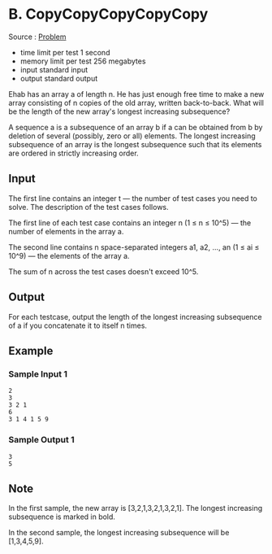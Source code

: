 # B. CopyCopyCopyCopyCopy

Source : [Problem](https://codeforces.com/problemset/problem/1325/B)

- time limit per test 1 second
- memory limit per test 256 megabytes
- input standard input
- output standard output

Ehab has an array a of length n. He has just enough free time to make a new array consisting of n copies of the old array, written back-to-back. What will be the length of the new array's longest increasing subsequence?

A sequence a is a subsequence of an array b if a can be obtained from b by deletion of several (possibly, zero or all) elements. The longest increasing subsequence of an array is the longest subsequence such that its elements are ordered in strictly increasing order.

## Input

The first line contains an integer t — the number of test cases you need to solve. The description of the test cases follows.

The first line of each test case contains an integer n (1 ≤ n ≤ 10^5) — the number of elements in the array a.

The second line contains n space-separated integers a1, a2, …, an (1 ≤ ai ≤ 10^9) — the elements of the array a.

The sum of n across the test cases doesn't exceed 10^5.

## Output

For each testcase, output the length of the longest increasing subsequence of a if you concatenate it to itself n times.

## Example

### Sample Input 1

    2
    3
    3 2 1
    6
    3 1 4 1 5 9

### Sample Output 1

    3
    5

## Note

In the first sample, the new array is [3,2,1,3,2,1,3,2,1]. The longest increasing subsequence is marked in bold.

In the second sample, the longest increasing subsequence will be [1,3,4,5,9].
